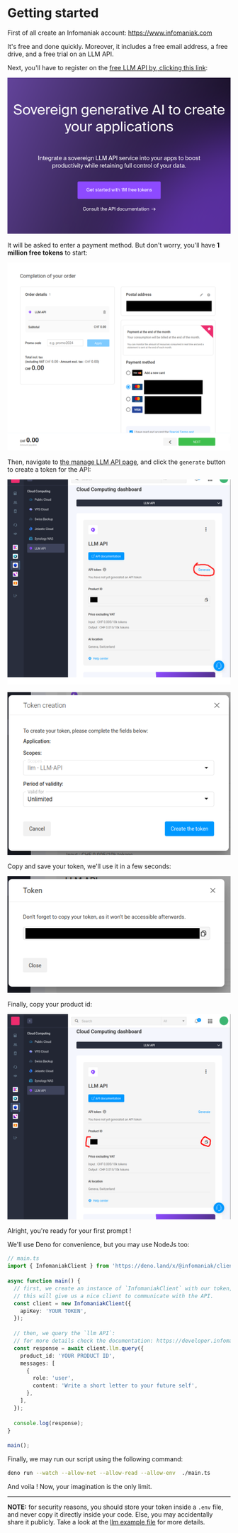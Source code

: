 # Getting started

First of all create an Infomaniak account: https://www.infomaniak.com

It's free and done quickly. Moreover, it includes a free email address, a free drive, and a free trial on an LLM API.

Next, you'll have to register on the [free LLM API by, clicking this link](https://shop.infomaniak.com/order2/llm):

[![shop](./assets/infomaniak-llm-shop.png)](https://www.infomaniak.com/en/hosting/llm-api)

It will be asked to enter a payment method. But don't worry, you'll have **1 million free tokens** to start:

![shop](./assets/shop-completion.png)

Then, navigate to [the manage LLM API page](https://manager.infomaniak.com/v3/493907/ng/products/cloud/llm-api),
and click the `generate` button to create a token for the API:

![manage LLM API page](./assets/manage-llm-api-page--generate-button.png)

![llm token creation](./assets/llm-token-creation.png)

Copy and save your token, we'll use it in a few seconds:

![llm token created](./assets/llm-token-generated.png)

Finally, copy your product id:

![llm token created](./assets/manage-llm-api-page--copy-product-id.png)

Alright, you're ready for your first prompt !


We'll use Deno for convenience, but you may use NodeJs too:

```ts 
// main.ts
import { InfomaniakClient } from 'https://deno.land/x/@infomaniak/client-api@v0.1.0/mod.ts';

async function main() {
  // first, we create an instance of `InfomaniakClient` with our token,
  // this will give us a nice client to communicate with the API.
  const client = new InfomaniakClient({
    apiKey: 'YOUR TOKEN',
  });
  
  // then, we query the `llm API`:
  // for more details check the documentation: https://developer.infomaniak.com/docs/api/post/1/llm/%7Bproduct_id%7D 
  const response = await client.llm.query({
    product_id: 'YOUR PRODUCT ID',
    messages: [
      {
        role: 'user',
        content: 'Write a short letter to your future self',
      },
    ],
  });

  console.log(response);
}

main();
```

Finally, we may run our script using the following command:

```bash
deno run --watch --allow-net --allow-read --allow-env  ./main.ts
```

And voila ! Now, your imagination is the only limit.

---

**NOTE:** for security reasons, you should store your token inside a `.env` file, and never copy it directly inside your code.
Else, you may accidentally share it publicly.
Take a look at the [llm example file](../examples/llm.ts) for more details.
